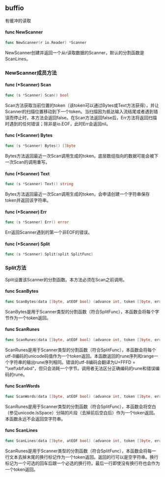 ## buffio

有缓冲的读取

#### func NewScanner

```go
func NewScanner(r io.Reader) *Scanner
```

NewScanner创建并返回一个从r读取数据的Scanner，默认的分割函数是ScanLines。

### NewScanner成员方法

#### func (*Scanner) Scan

```go
func (s *Scanner) Scan() bool
```

Scan方法获取当前位置的token（该token可以通过Bytes或Text方法获得），并让Scanner的扫描位置移动到下一个token。当扫描因为抵达输入流结尾或者遇到错误而停止时，本方法会返回false。在Scan方法返回false后，Err方法将返回扫描时遇到的任何错误；除非是io.EOF，此时Err会返回nil。

#### func (*Scanner) Bytes

```go
func (s *Scanner) Bytes() []byte
```

Bytes方法返回最近一次Scan调用生成的token。底层数组指向的数据可能会被下一次Scan的调用重写。

#### func (*Scanner) Text

```go
func (s *Scanner) Text() string
```

Bytes方法返回最近一次Scan调用生成的token，会申请创建一个字符串保存token并返回该字符串。

#### func (*Scanner) Err

```go
func (s *Scanner) Err() error
```

Err返回Scanner遇到的第一个非EOF的错误。

#### func (*Scanner) Split

```go
func (s *Scanner) Split(split SplitFunc)
```



### Split方法

Split设置该Scanner的分割函数。本方法必须在Scan之前调用。

#### func ScanBytes

```go
func ScanBytes(data []byte, atEOF bool) (advance int, token []byte, err error)
```

ScanBytes是用于Scanner类型的分割函数（符合SplitFunc），本函数会将每个字节作为一个token返回。

#### func ScanRunes

```go
func ScanRunes(data []byte, atEOF bool) (advance int, token []byte, err error)
```

ScanRunes是用于Scanner类型的分割函数（符合SplitFunc），本函数会将每个utf-8编码的unicode码值作为一个token返回。本函数返回的rune序列和range一个字符串的输出rune序列相同。错误的utf-8编码会翻译为U+FFFD = "\xef\xbf\xbd"，但只会消耗一个字节。调用者无法区分正确编码的rune和错误编码的rune。

#### func ScanWords

```go
func ScanWords(data []byte, atEOF bool) (advance int, token []byte, err error)
```

ScanRunes是用于Scanner类型的分割函数（符合SplitFunc），本函数会将空白（参见unicode.IsSpace）分隔的片段（去掉前后空白后）作为一个token返回。本函数永远不会返回空字符串。

#### func ScanLines

```go
func ScanLines(data []byte, atEOF bool) (advance int, token []byte, err error)
```

ScanRunes是用于Scanner类型的分割函数（符合SplitFunc），本函数会将每一行文本去掉末尾的换行标记作为一个token返回。返回的行可以是空字符串。换行标记为一个可选的回车后跟一个必选的换行符。最后一行即使没有换行符也会作为一个token返回。